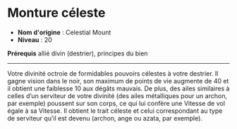 # Monture céleste

 * **Nom d'origine** : Celestial Mount
 * **Niveau** : 20


<p><strong>Prérequis</strong>  allié divin (destrier), principes du bien</p>
<hr>
<p>Votre divinité octroie de formidables pouvoirs célestes à votre destrier. Il gagne vision dans le noir, son maximum de points de vie augmente de 40 et il obtient une faiblesse 10 aux dégâts mauvais. De plus, des ailes similaires à celles d’un serviteur de votre divinité (des ailes métalliques pour un archon, par exemple) poussent sur son corps, ce qui lui confère une Vitesse de vol égale à sa Vitesse. Il obtient le trait céleste et celui correspondant au type de serviteur qu’il est devenu (archon, ange ou azata, par exemple).</p>